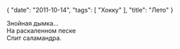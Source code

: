 {
   "date": "2011-10-14",
   "tags": [
      "Хокку"
   ],
   "title": "Лето"
}

Знойная дымка...  
На раскаленном песке  
Спит саламандра.
